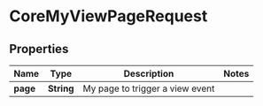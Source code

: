 

# CoreMyViewPageRequest


## Properties

| Name | Type | Description | Notes |
|------------ | ------------- | ------------- | -------------|
|**page** | **String** | My page to trigger a view event |  |



